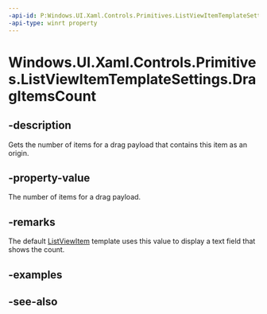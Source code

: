 ```yaml
---
-api-id: P:Windows.UI.Xaml.Controls.Primitives.ListViewItemTemplateSettings.DragItemsCount
-api-type: winrt property
---
```


<!-- Property syntax
public int DragItemsCount { get; }
-->

# Windows.UI.Xaml.Controls.Primitives.ListViewItemTemplateSettings.DragItemsCount

## -description
Gets the number of items for a drag payload that contains this item as an origin.



## -property-value
The number of items for a drag payload.

## -remarks
The default [ListViewItem](../windows.ui.xaml.controls/listviewitem.md) template uses this value to display a text field that shows the count.

## -examples

## -see-also
